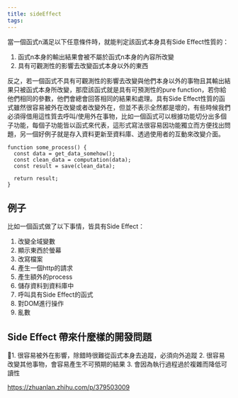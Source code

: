 ```yaml
---
title: sideEffect
tags:
---
```


當一個函式n滿足以下任意條件時，就能判定該函式本身具有Side Effect性質的：
1. 函式n本身的輸出結果會被不屬於函式n本身的內容所改變
2. 具有可觀測性的影響去改變函式本身以外的東西

反之，若一個函式不具有可觀測性的影響去改變與他們本身以外的事物且其輸出結果只被函式本身所改變，那麼該函式就是具有可預測性的pure function，若你給他們相同的參數，他們會總會回答相同的結果和處理。具有Side Effect性質的函式雖然很容易被外在改變或者改變外在，但並不表示全然都是壞的，有些時候我們必須得借用這性質去呼叫/使用外在事物，比如一個函式可以根據功能切分出多個子功能，每個子功能皆以函式來代表，這形式寫法很容易因功能獨立而方便找出問題，另一個好例子就是存入資料更新至資料庫、透過使用者的互動來改變介面。

```
function some_process() {
  const data = get_data_somehow();
  const clean_data = computation(data);
  const result = save(clean_data);

  return result;
}
```


## 例子
比如一個函式做了以下事情，皆具有Side Effect：
1. 改變全域變數
2. 顯示東西於螢幕
3. 改寫檔案
4. 產生一個http的請求
5. 產生額外的process
6. 儲存資料到資料庫中
7. 呼叫具有Side Effect的函式
8. 對DOM進行操作
9. 亂數

## Side Effect 帶來什麼樣的開發問題
1. 很容易被外在影響，除錯時很難從函式本身去追蹤，必須向外追蹤
2. 很容易改變其他事物，會容易產生不可預期的結果
3. 會因為執行過程過於複雜而降低可讀性






https://zhuanlan.zhihu.com/p/379503009
